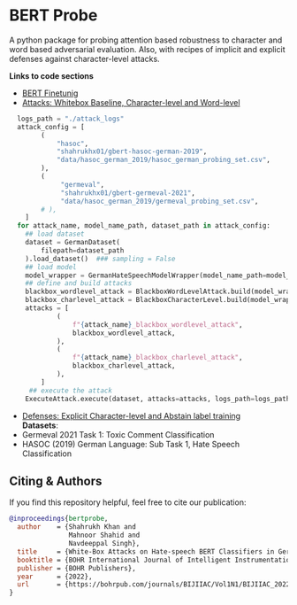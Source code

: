 # BERT Probe
A python package for probing attention based robustness to character and word based adversarial evaluation. Also, with recipes of implicit and explicit defenses against character-level attacks.

**Links to code sections**
- [BERT Finetunig](https://github.com/shahrukhx01/adversarial-bert-german-attacks-defense/tree/main/bert_finetuning)
- [Attacks: Whitebox Baseline, Character-level and Word-level](https://github.com/shahrukhx01/adversarial-bert-german-attacks-defense/tree/main/attack/crafter/whitebox)
```python
  logs_path = "./attack_logs"
  attack_config = [
        (
            "hasoc",
            "shahrukhx01/gbert-hasoc-german-2019",
            "data/hasoc_german_2019/hasoc_german_probing_set.csv",
        ),
        (
             "germeval",
             "shahrukhx01/gbert-germeval-2021",
             "data/hasoc_german_2019/germeval_probing_set.csv",
        # ),
    ]
  for attack_name, model_name_path, dataset_path in attack_config:
    ## load dataset
    dataset = GermanDataset(
        filepath=dataset_path
    ).load_dataset()  ### sampling = False
    ## load model
    model_wrapper = GermanHateSpeechModelWrapper(model_name_path=model_name_path)
    ## define and build attacks
    blackbox_wordlevel_attack = BlackboxWordLevelAttack.build(model_wrapper)
    blackbox_charlevel_attack = BlackboxCharacterLevel.build(model_wrapper)
    attacks = [
            (
                f"{attack_name}_blackbox_wordlevel_attack",
                blackbox_wordlevel_attack,
            ),
            (
                f"{attack_name}_blackbox_charlevel_attack",
                blackbox_charlevel_attack,
            ),
        ]
     ## execute the attack
    ExecuteAttack.execute(dataset, attacks=attacks, logs_path=logs_path)
```
- [Defenses: Explicit Character-level and Abstain label training](https://github.com/shahrukhx01/adversarial-bert-german-attacks-defense/tree/main/defense) <br/>
**Datasets**:
- Germeval 2021 Task 1: Toxic Comment Classification
- HASOC (2019) German Language: Sub Task 1, Hate Speech Classification


## Citing & Authors

If you find this repository helpful, feel free to cite our publication:


```bibtex
@inproceedings{bertprobe,
  author    = {Shahrukh Khan and
               Mahnoor Shahid and
               Navdeeppal Singh},
  title     = {White-Box Attacks on Hate-speech BERT Classifiers in German with Explicit and Implicit Character Level Defense},
  booktitle = {BOHR International Journal of Intelligent Instrumentation and Computing, 2022},
  publisher = {BOHR Publishers},
  year      = {2022},
  url       = {https://bohrpub.com/journals/BIJIIAC/Vol1N1/BIJIIAC_20221104.html}
}
```

